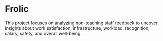 # Frolic
This project focuses on analyzing non-teaching staff feedback to uncover insights about work satisfaction, infrastructure, workload, recognition, salary, safety, and overall well-being. 
